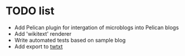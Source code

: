 # TODO list

- Add Pelican plugin for intergation of microblogs into Pelican blogs
- Add 'wikitext' renderer
- Write automated tests based on sample blog
- Add export to [twtxt](http://twtxt.readthedocs.org/en/stable/)
